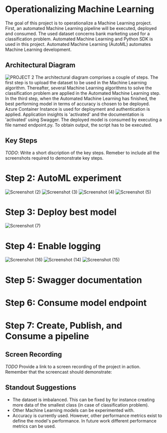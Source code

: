 

# Operationalizing Machine Learning
The goal of this project is to operationalize a Machine Learning project. First, an automated Machine Learning pipeline will be executed, deployed and consumed. The used dataset concerns bank marketing used for a classification problem. Automated Machine Learning and Python SDK is used in this project. Automated Machine Learning (AutoML) automates Machine Learning development. 

## Architectural Diagram
![PROJECT 2](https://user-images.githubusercontent.com/54527456/107497465-e8333780-6b92-11eb-8497-f09d30ac2b5c.JPG)
The architectural diagram comprises a couple of steps. The first step is to upload the dataset to be used in the Machine Learning algorithm. Thereafter, several Machine Learning algorithms to solve the classification problem are applied in the Automated Machine Learning step. In the third step, when the Automated Machine Learning has finished, the best performing model in terms of accuracy is chosen to be deployed. Azure Container Instance is used for deployment and authentication is applied. Application insights is 'activated' and the documentation is 'activated' using Swagger. The deployed model is consumed by executing a file named endpoint.py. To obtain output, the script has to be executed.


## Key Steps
*TODO*: Write a short discription of the key steps. Remeber to include all the screenshots required to demonstrate key steps. 

# Step 2: AutoML experiment 
![Screenshot (2)](https://user-images.githubusercontent.com/54527456/107620400-e9c53400-6c54-11eb-9dc4-e24ba77bc44d.png)
![Screenshot (3)](https://user-images.githubusercontent.com/54527456/107620404-ea5dca80-6c54-11eb-82d0-f59a90683764.png)
![Screenshot (4)](https://user-images.githubusercontent.com/54527456/107620405-ea5dca80-6c54-11eb-9708-ab86d298499b.png)
![Screenshot (5)](https://user-images.githubusercontent.com/54527456/107620406-eaf66100-6c54-11eb-802a-e45c129989b6.png)

# Step 3: Deploy best model
![Screenshot (7)](https://user-images.githubusercontent.com/54527456/107620527-1d07c300-6c55-11eb-8394-b7a3401c5a4c.png)

# Step 4: Enable logging
![Screenshot (16)](https://user-images.githubusercontent.com/54527456/107620647-52141580-6c55-11eb-849a-22b312a646dd.png)
![Screenshot (14)](https://user-images.githubusercontent.com/54527456/107620649-52acac00-6c55-11eb-83e2-df1116f934f4.png)
![Screenshot (15)](https://user-images.githubusercontent.com/54527456/107620650-52acac00-6c55-11eb-9c4c-aff2924dcf35.png)

# Step 5: Swagger documentation 

# Step 6: Consume model endpoint

# Step 7: Create, Publish, and Consume a pipeline


## Screen Recording
*TODO* Provide a link to a screen recording of the project in action. Remember that the screencast should demonstrate:

## Standout Suggestions
- The dataset is imbalanced. This can be fixed by for instance creating more data of the smallest class (in case of classification problem).
- Other Machine Learning models can be experimented with.
- Accuracy is currently used. However, other performance metrics exist to define the model's performance. In future work different performance metrics can be used.

